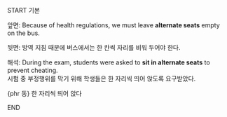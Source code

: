 START
기본

앞면:
Because of health regulations, we must leave **alternate seats** empty on the bus.  

뒷면:
방역 지침 때문에 버스에서는 한 칸씩 자리를 비워 두어야 한다.  

해석:
During the exam, students were asked to **sit in alternate seats** to prevent cheating.  
시험 중 부정행위를 막기 위해 학생들은 한 자리씩 띄어 앉도록 요구받았다.  


{phr 동} 한 자리씩 띄어 앉다
<!--ID: 1744881334109-->
END